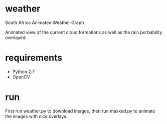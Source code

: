 # weather
South Africa Animated Weather Graph

Animated view of the current cloud formations as well as the rain porbability overlayed.

# requirements
- Python 2.7
- OpenCV

# run
First run weather.py to download images, then run masked.py to animate the images with nice overlays.
